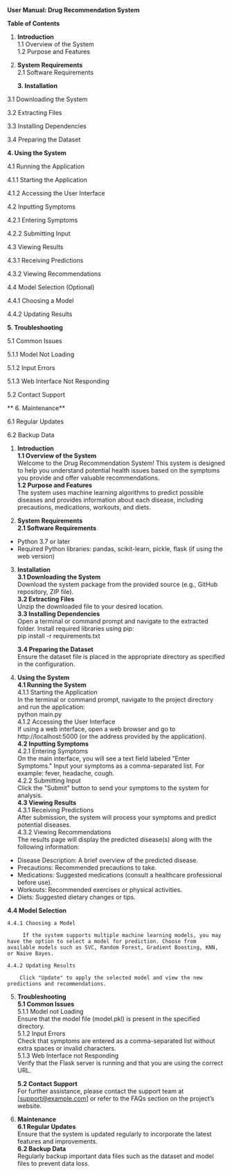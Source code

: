 **User Manual: Drug Recommendation System**

**Table of Contents**

1. **Introduction**  
   1.1 Overview of the System  
   1.2 Purpose and Features  
2. **System Requirements**  
   2.1 Software Requirements

    **3\. Installation**

3.1 Downloading the System

3.2 Extracting Files

3.3 Installing Dependencies

3.4 Preparing the Dataset

   **4\. Using the System**

4.1 Running the Application

4.1.1 Starting the Application

4.1.2 Accessing the User Interface

4.2 Inputting Symptoms

4.2.1 Entering Symptoms

4.2.2 Submitting Input

4.3 Viewing Results

4.3.1 Receiving Predictions

4.3.2 Viewing Recommendations

4.4 Model Selection (Optional)

4.4.1 Choosing a Model

4.4.2 Updating Results

  **5\. Troubleshooting**

5.1 Common Issues

5.1.1 Model Not Loading

5.1.2 Input Errors

5.1.3 Web Interface Not Responding

5.2 Contact Support

 ** 6\. Maintenance**

6.1 Regular Updates

6.2 Backup Data


1. **Introduction**  
   **1.1 Overview of the System**  
   	Welcome to the Drug Recommendation System\! This system is designed to help you understand potential health issues based on the symptoms you provide and offer valuable recommendations.  
   **1.2 Purpose and Features**  
   	The system uses machine learning algorithms to predict possible diseases and provides information about each disease, including precautions, medications, workouts, and diets.  
     
2. **System Requirements**  
   **2.1 Software Requirements**  
* Python 3.7 or later  
* Required Python libraries: pandas, scikit-learn, pickle, flask (if using the web version)


3. **Installation**  
   **3.1 Downloading the System**  
   	Download the system package from the provided source (e.g., GitHub repository, ZIP file).  
   **3.2 Extracting Files**  
   	Unzip the downloaded file to your desired location.  
   **3.3 Installing Dependencies**  
   	Open a terminal or command prompt and navigate to the extracted folder. Install required libraries using pip:  
   pip install \-r requirements.txt  
     
   **3.4 Preparing the Dataset**  
   	Ensure the dataset file is placed in the appropriate directory as specified in the configuration.

4. **Using the System**  
   **4.1 Running the System**  
   	4.1.1 Starting the Application  
   		In the terminal or command prompt, navigate to the project directory   and run the application:  
   python main.py  
   	4.1.2 Accessing the User Interface  
   		If using a web interface, open a web browser and go to http://localhost:5000 (or the address provided by the application).  
   **4.2 Inputting Symptoms**  
   	4.2.1 Entering Symptoms  
   		On the main interface, you will see a text field labeled "Enter Symptoms." Input your symptoms as a comma-separated list. For example: fever, headache, cough.  
   	4.2.2 Submitting Input  
   		Click the "Submit" button to send your symptoms to the system for analysis.  
   **4.3 Viewing Results**  
   	4.3.1 Receiving Predictions  
   		After submission, the system will process your symptoms and predict potential diseases.  
   	4.3.2 Viewing Recommendations  
   		The results page will display the predicted disease(s) along with the following information:  
* Disease Description: A brief overview of the predicted disease.  
* Precautions: Recommended precautions to take.  
* Medications: Suggested medications (consult a healthcare professional before use).  
* Workouts: Recommended exercises or physical activities.  
* Diets: Suggested dietary changes or tips.


**4.4 Model Selection**

	4.4.1 Choosing a Model

		 If the system supports multiple machine learning models, you may have the option to select a model for prediction. Choose from available models such as SVC, Random Forest, Gradient Boosting, KNN, or Naive Bayes.

	4.4.2 Updating Results

		Click "Update" to apply the selected model and view the new predictions and recommendations.

5. **Troubleshooting**  
   **5.1 Common Issues**  
   	5.1.1 Model not Loading  
   		Ensure that the model file (model.pkl) is present in the specified directory.  
   	5.1.2 Input Errors  
   		Check that symptoms are entered as a comma-separated list without extra spaces or invalid characters.  
   	5.1.3 Web Interface not Responding  
   		Verify that the Flask server is running and that you are using the correct URL.  
     
     
   **5.2 Contact Support**  
   	For further assistance, please contact the support team at \[support@example.com\] or refer to the FAQs section on the project’s website.  
     
6. **Maintenance**  
   **6.1 Regular Updates**  
   	Ensure that the system is updated regularly to incorporate the latest features and improvements.  
   **6.2 Backup Data**  
   	Regularly backup important data files such as the dataset and model files to prevent data loss.  
 


   

   

   

 


